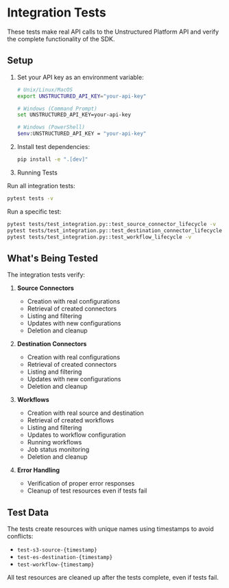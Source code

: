 # Integration Tests

These tests make real API calls to the Unstructured Platform API and verify the complete functionality of the SDK.

## Setup

1. Set your API key as an environment variable:
   ```bash
   # Unix/Linux/MacOS
   export UNSTRUCTURED_API_KEY="your-api-key"
   
   # Windows (Command Prompt)
   set UNSTRUCTURED_API_KEY=your-api-key
   
   # Windows (PowerShell)
   $env:UNSTRUCTURED_API_KEY = "your-api-key"
   ```

2. Install test dependencies:
   ```bash
   pip install -e ".[dev]"
   ```

3. Running Tests

Run all integration tests:
```bash
pytest tests -v
```

Run a specific test:
```bash
pytest tests/test_integration.py::test_source_connector_lifecycle -v
pytest tests/test_integration.py::test_destination_connector_lifecycle -v
pytest tests/test_integration.py::test_workflow_lifecycle -v
```

## What's Being Tested

The integration tests verify:

1. **Source Connectors**
   - Creation with real configurations
   - Retrieval of created connectors
   - Listing and filtering
   - Updates with new configurations
   - Deletion and cleanup

2. **Destination Connectors**
   - Creation with real configurations
   - Retrieval of created connectors
   - Listing and filtering
   - Updates with new configurations
   - Deletion and cleanup

3. **Workflows**
   - Creation with real source and destination
   - Retrieval of created workflows
   - Listing and filtering
   - Updates to workflow configuration
   - Running workflows
   - Job status monitoring
   - Deletion and cleanup

4. **Error Handling**
   - Verification of proper error responses
   - Cleanup of test resources even if tests fail

## Test Data

The tests create resources with unique names using timestamps to avoid conflicts:
- `test-s3-source-{timestamp}`
- `test-es-destination-{timestamp}`
- `test-workflow-{timestamp}`

All test resources are cleaned up after the tests complete, even if tests fail. 